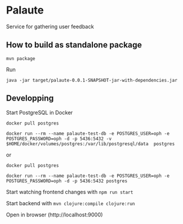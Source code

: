 # Palaute

Service for gathering user feedback

## How to build as standalone package

`mvn package`

Run 

`java -jar target/palaute-0.0.1-SNAPSHOT-jar-with-dependencies.jar`

## Developping

Start PostgreSQL in Docker 
```
docker pull postgres

docker run --rm --name palaute-test-db -e POSTGRES_USER=oph -e POSTGRES_PASSWORD=oph -d -p 5436:5432 -v $HOME/docker/volumes/postgres:/var/lib/postgresql/data  postgres

``` 
or
```
docker pull postgres

docker run --rm --name palaute-test-db -e POSTGRES_USER=oph -e POSTGRES_PASSWORD=oph -d -p 5436:5432 postgres

``` 

Start watching frontend changes with `npm run start` 

Start backend with `mvn clojure:compile clojure:run`

Open in browser (http://localhost:9000)

